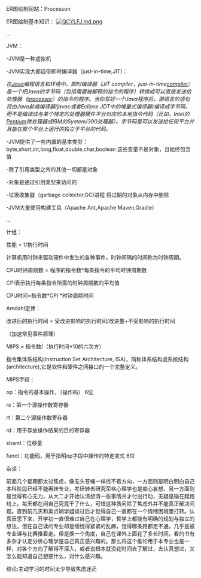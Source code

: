 

ER图绘制网站：Processon

ER图绘制基本知识：
[![QCYLFJ.md.png](https://s2.ax1x.com/2019/11/27/QCYLFJ.md.png)](https://imgchr.com/i/QCYLFJ)

...

JVM：

-JVM是一种虚拟机

-JVM实现大都自带即时编译器（just-in-time,JIT)：

*在[Java](https://baike.baidu.com/item/Java)编程语言和环境中，即时编译器（JIT compiler，just-in-time[compiler](https://baike.baidu.com/item/compiler)）是一个把Java的字节码（包括需要被解释的指令的程序）转换成可以直接发送给处理器（[processor](https://baike.baidu.com/item/processor)）的指令的程序。当你写好一个Java程序后，源语言的语句将由Java前端编译器(javac或者Eclipse JDT中的增量式编译器)编译成字节码，而不是编译成与某个特定的处理器硬件平台对应的本地指令代码（比如，Intel的[Pentium](https://baike.baidu.com/item/Pentium)微处理器或IBM的System/390处理器）。字节码是可以发送给任何平台并且能在那个平台上运行的独立于平台的代码。*

-JVM提供了一些内置的基本类型：byte,short,int,long,float,double,char,boolean 这些变量不是对象，且始终包含值

-除了引用类型之外的其他一切都是对象

-对象是通过引用类型来访问的

-垃圾收集器（garbage collector,GC)进程 将过期的对象从内存中删除

-JVM大量使用构建工具（Apache Ant,Apache Maven,Gradle）

...

计组：

性能 = 1/执行时间

计算机用时钟来驱动硬件中发生的各种事件，时钟间隔的时间称为时钟周期。

CPU时钟周期数 = 程序的指令数*每条指令的平均时钟周期数

CPI表示执行每条指令所需的时钟周期数的平均值

CPU时间=指令数*CPI *时钟周期时间

Amdahl定律：

改进后的执行时间 = 受改进影响的执行时间/改进量+不受影响的执行时间

（加速常见事件原理）

MIPS = 指令数/（执行时间*10的六次方）  

指令集体系结构(Instruction Set Architecture, ISA)，简称体系结构或系统结构(architecture),它是软件和硬件之间接口的一个完整定义。

MIPS字段：

op：指令的基本操作，（操作码） 6位

rs：第一个源操作数寄存器

rt：第二个源操作数寄存器

rd：用于存放操作结果的目的寄存器

shamt：位移量

funct：功能码，用于指明op字段中操作的特定变式 6位



杂谈：

前面几个星期都太过焦虑，像无头苍蝇一样找不着方向，一方面则是明白明白自己本科阶段已经不能再转专业，考研转去研究荣格心理学也是痴心妄想，另一方面则是觉得有心无力，从大二才开始认清想清一些事情并才付出行动，无疑是输在起跑线上。每天都在问自己究竟干了什么，可惜这种质问除了焦虑外并不能真正解决问题。直到前几天和吴贞娴学姐谈过后才觉得自己一直都在一个情绪困境里打转。认真反思下来，开学初一直很难过自己在心理学，哲学上都能有明确的规划与独立的想法，但在自己读的专业却是缠绕得紧紧的乱麻，觉得哪条路都走不通，几乎是被专业课与比赛推着走。但是换一个角度，自己在课外上面花了多长时间，看的书有多杂才认定分析心理学是自己真正感兴趣的。那么将这个推论用于本专业也是一样，对各个方向了解得不深入，或者说根本就没花时间去了解过，去认真想过，又怎么能知道自己想要什么，对什么感兴趣。

结论:主动学习的时间太少导致焦虑迷茫
